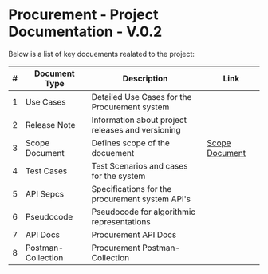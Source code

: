 # Procurement - Project Documentation - V.0.2

Below is a list of key docuements realated to the project:

| # |Document Type | Description | Link |
|---|--------------|-------------|------|
| 1 | Use Cases | Detailed Use Cases for the Procurement system |
| 2 | Release Note | Information about project releases and versioning |
| 3 | Scope Document | Defines scope of the docuement | [Scope Document](https://github.com/suhaib7772/Procurement-0.2/blob/main/scope%20document/Release%20Scope%20Docuement%20v0.0.2.md) |
| 4 | Test Cases | Test Scenarios and cases for the system | 
| 5 | API Sepcs | Specifications for the procurement system API's |
| 6 | Pseudocode | Pseudocode for algorithmic representations |
| 7 | API Docs | Procurement API Docs |
| 8 | Postman-Collection | Procurement Postman-Collection |
